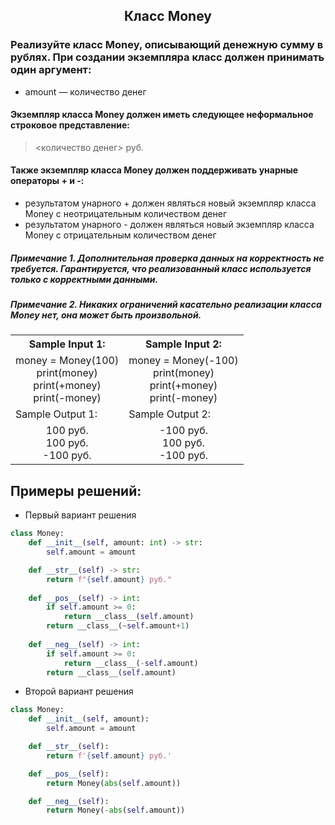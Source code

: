<h2 style="text-align:center">Класс Money</h2>

### Реализуйте класс Money, описывающий денежную сумму в рублях. При создании экземпляра класс должен принимать один аргумент:
* amount — количество денег
#### Экземпляр класса Money должен иметь следующее неформальное строковое представление:
> <количество денег> руб.
#### Также экземпляр класса Money должен поддерживать унарные операторы + и -:
* результатом унарного + должен являться новый экземпляр класса Money с неотрицательным количеством денег
* результатом унарного - должен являться новый экземпляр класса Money с отрицательным количеством денег
##### Примечание 1. Дополнительная проверка данных на корректность не требуется. Гарантируется, что реализованный класс используется только с корректными данными.
##### Примечание 2. Никаких ограничений касательно реализации класса Money нет, она может быть произвольной.

<table align="center">
  <tbody>
    <tr>
      <th>Sample Input 1: </th>
      <th>Sample Input 2: </th>
    </tr>
    <tr>
      <td align="center">money = Money(100)<br>
                          print(money)<br>
                          print(+money)<br>
                          print(-money)<br></td>
      <td align="center">money = Money(-100)<br>
                          print(money)<br>
                          print(+money)<br>
                          print(-money)<br></td>
    </tr>
    <tr>
      <td>Sample Output 1:</td>
      <td>Sample Output 2:</td>
      </tr>
    <tr>
      <td align="center">
                        100 руб.<br>
                        100 руб.<br>
                        -100 руб.
                        <br>
      </td>
      <td align="center">
                        -100 руб.<br>
                          100 руб.<br>
                          -100 руб.
                          <br>
      </td>
    </tr>
  </tbody>
</table>



## Примеры решений:
* Первый вариант решения
```python
class Money:
    def __init__(self, amount: int) -> str:
        self.amount = amount

    def __str__(self) -> str:
        return f"{self.amount} руб."
    
    def __pos__(self) -> int:
        if self.amount >= 0:
            return __class__(self.amount)
        return __class__(~self.amount+1)
    
    def __neg__(self) -> int:
        if self.amount >= 0:
            return __class__(-self.amount)
        return __class__(self.amount)
```
* Второй вариант решения

```python
class Money:
    def __init__(self, amount):
        self.amount = amount

    def __str__(self):
        return f'{self.amount} руб.'

    def __pos__(self):
        return Money(abs(self.amount))

    def __neg__(self):
        return Money(-abs(self.amount))
```


